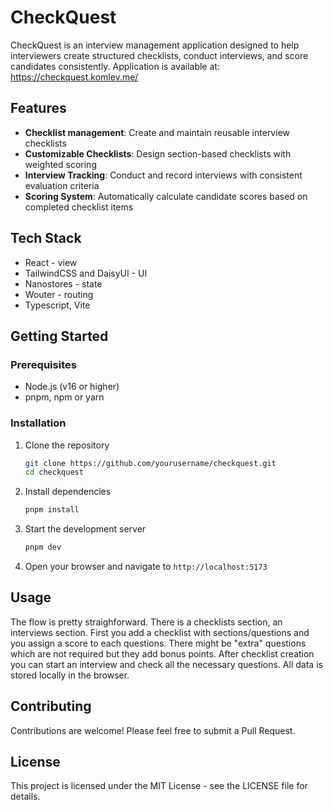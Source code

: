 # CheckQuest

CheckQuest is an interview management application designed to help interviewers create structured checklists, conduct interviews, and score candidates consistently.
Application is available at: https://checkquest.komlev.me/

## Features

- **Checklist management**: Create and maintain reusable interview checklists
- **Customizable Checklists**: Design section-based checklists with weighted scoring
- **Interview Tracking**: Conduct and record interviews with consistent evaluation criteria
- **Scoring System**: Automatically calculate candidate scores based on completed checklist items

## Tech Stack

- React - view
- TailwindCSS and DaisyUI - UI
- Nanostores - state
- Wouter - routing
- Typescript, Vite

## Getting Started

### Prerequisites

- Node.js (v16 or higher)
- pnpm, npm or yarn

### Installation

1. Clone the repository

   ```bash
   git clone https://github.com/yourusername/checkquest.git
   cd checkquest
   ```

2. Install dependencies

   ```bash
   pnpm install
   ```

3. Start the development server

   ```bash
   pnpm dev
   ```

4. Open your browser and navigate to `http://localhost:5173`

## Usage

The flow is pretty straighforward. There is a checklists section, an interviews section.
First you add a checklist with sections/questions and you assign a score to each questions. There might be "extra" questions which are not required but they add bonus points.
After checklist creation you can start an interview and check all the necessary questions.
All data is stored locally in the browser.

## Contributing

Contributions are welcome! Please feel free to submit a Pull Request.

## License

This project is licensed under the MIT License - see the LICENSE file for details.
